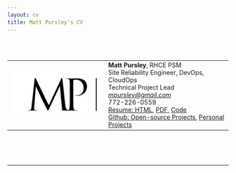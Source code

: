```yaml
---
layout: cv
title: Matt Pursley's CV
---
```

<br><br>
<center><div id="contact_table">
  <table width="800">
  <tr>
    <td align="right">
      <img src="assets/matt pursley resume logo v2 cropped.png" width="300">
    </td>
    <td align="left">
      <b>Matt Pursley</b>, RHCE PSM<br>
      Site Reliability Engineer, DevOps, CloudOps<br>
      Technical Project Lead<br>
      <div id="emailaddress">
        <i class="fi-mail">
        <a href="mailto:mpursley@gmail.com">mpursley@gmail.com</a><br></i> 
      </div>
      <div id="webaddress">
        <i class="fi-telephone"></i> 772-226-0559 
      </div> 
      <div id="webaddress">
        <i class="fi-page"></i>
        <a href="http://mattpursley.com/resume">Resume: HTML</a>, <a href="Matt_Pursley_Resume.pdf">PDF</a>, <a href="https://github.com/mpursley/mpursley.github.io">Code</a><br>
        <i class="fi-page"></i>
        <a href="https://github.com/OpenWorldGame-Io">Github: Open-source Projects</a>, <a href="https://github.com/mpursley">Personal Projects</a>
        <br>
      </div>
    </td>
  </tr>
</table></div>
</center>
<br><br><br>
<hr>
